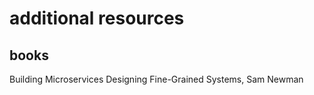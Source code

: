 # additional resources

## books

Building Microservices Designing Fine-Grained Systems, Sam Newman
